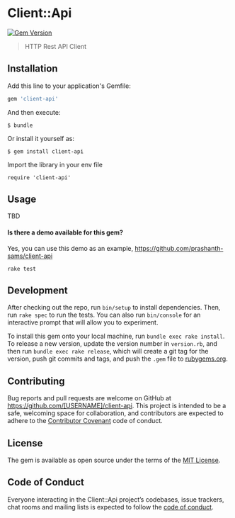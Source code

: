 # Client::Api

[![Gem Version](https://badge.fury.io/rb/client-api.svg)](http://badge.fury.io/rb/client-api)
> HTTP Rest API Client

## Installation

Add this line to your application's Gemfile:

```ruby
gem 'client-api'
```

And then execute:

    $ bundle

Or install it yourself as:

    $ gem install client-api

Import the library in your env file
```
require 'client-api'
```

## Usage

TBD

#### Is there a demo available for this gem?
Yes, you can use this demo as an example, https://github.com/prashanth-sams/client-api
```
rake test
```

## Development

After checking out the repo, run `bin/setup` to install dependencies. Then, run `rake spec` to run the tests. You can also run `bin/console` for an interactive prompt that will allow you to experiment.

To install this gem onto your local machine, run `bundle exec rake install`. To release a new version, update the version number in `version.rb`, and then run `bundle exec rake release`, which will create a git tag for the version, push git commits and tags, and push the `.gem` file to [rubygems.org](https://rubygems.org).

## Contributing

Bug reports and pull requests are welcome on GitHub at https://github.com/[USERNAME]/client-api. This project is intended to be a safe, welcoming space for collaboration, and contributors are expected to adhere to the [Contributor Covenant](http://contributor-covenant.org) code of conduct.

## License

The gem is available as open source under the terms of the [MIT License](https://opensource.org/licenses/MIT).

## Code of Conduct

Everyone interacting in the Client::Api project’s codebases, issue trackers, chat rooms and mailing lists is expected to follow the [code of conduct](https://github.com/[USERNAME]/client-api/blob/master/CODE_OF_CONDUCT.md).
